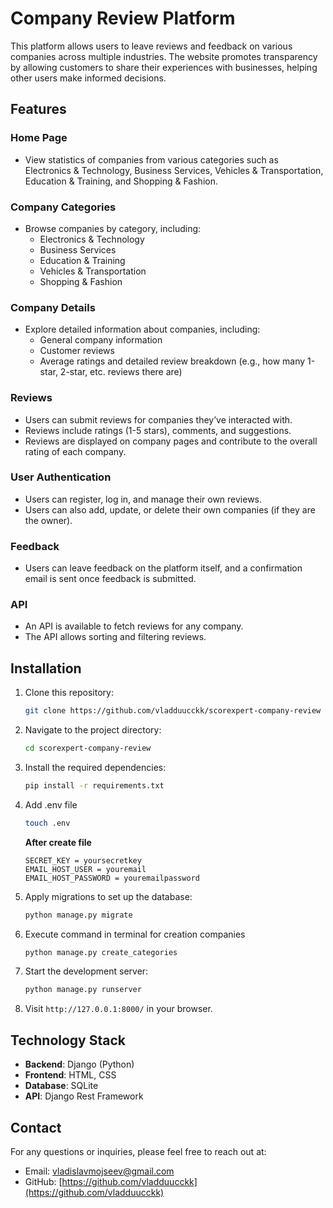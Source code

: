 # Company Review Platform

This platform allows users to leave reviews and feedback on various companies across multiple industries. The website promotes transparency by allowing customers to share their experiences with businesses, helping other users make informed decisions.

## Features

### Home Page
- View statistics of companies from various categories such as Electronics & Technology, Business Services, Vehicles & Transportation, Education & Training, and Shopping & Fashion.

### Company Categories
- Browse companies by category, including:
  - Electronics & Technology
  - Business Services
  - Education & Training
  - Vehicles & Transportation
  - Shopping & Fashion

### Company Details
- Explore detailed information about companies, including:
  - General company information
  - Customer reviews
  - Average ratings and detailed review breakdown (e.g., how many 1-star, 2-star, etc. reviews there are)

### Reviews
- Users can submit reviews for companies they’ve interacted with.
- Reviews include ratings (1-5 stars), comments, and suggestions.
- Reviews are displayed on company pages and contribute to the overall rating of each company.

### User Authentication
- Users can register, log in, and manage their own reviews.
- Users can also add, update, or delete their own companies (if they are the owner).

### Feedback
- Users can leave feedback on the platform itself, and a confirmation email is sent once feedback is submitted.

### API
- An API is available to fetch reviews for any company.
- The API allows sorting and filtering reviews.

## Installation

1. Clone this repository:
    ```bash
    git clone https://github.com/vladduucckk/scorexpert-company-review
    ```

2. Navigate to the project directory:
    ```bash
    cd scorexpert-company-review
    ```

3. Install the required dependencies:
    ```bash
    pip install -r requirements.txt
    ```

4. Add .env file
    ```bash
    touch .env
    ```
    **After create file**
    ```.env
    SECRET_KEY = yoursecretkey
    EMAIL_HOST_USER = youremail
    EMAIL_HOST_PASSWORD = youremailpassword
    ```

5. Apply migrations to set up the database:
    ```bash
    python manage.py migrate
    ```
6. Execute command in terminal for creation companies
      ```bash
    python manage.py create_categories
    ```

7. Start the development server:
    ```bash
    python manage.py runserver
    ```

8. Visit `http://127.0.0.1:8000/` in your browser.

## Technology Stack
- **Backend**: Django (Python)
- **Frontend**: HTML, CSS
- **Database**: SQLite
- **API**: Django Rest Framework


## Contact

For any questions or inquiries, please feel free to reach out at:  
- Email: vladislavmojseev@gmail.com
- GitHub: [https://github.com/vladduucckk](https://github.com/vladduucckk)

